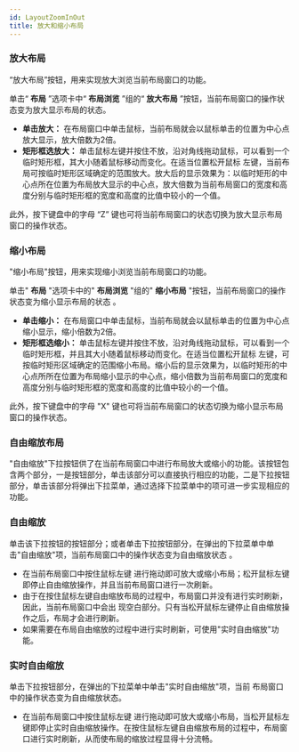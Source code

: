 ```yaml
---
id: LayoutZoomInOut
title: 放大和缩小布局
---
```

### 放大布局

“放大布局”按钮，用来实现放大浏览当前布局窗口的功能。

单击“ **布局** ”选项卡中“ **布局浏览** ”组的“ **放大布局** ”按钮，当前布局窗口的操作状态变为放大显示布局的状态。

  * **单击放大：** 在布局窗口中单击鼠标，当前布局就会以鼠标单击的位置为中心点放大显示，放大倍数为2倍。
  * **矩形框选放大：** 单击鼠标左键并按住不放，沿对角线拖动鼠标，可以看到一个临时矩形框，其大小随着鼠标移动而变化。在适当位置松开鼠标 左键，当前布局可按临时矩形区域确定的范围放大。放大后的显示效果为：以临时矩形的中心点所在位置为布局放大显示的中心点，放大倍数为当前布局窗口的宽度和高度分别与临时矩形框的宽度和高度的比值中较小的一个值。

此外，按下键盘中的字母 “Z” 键也可将当前布局窗口的状态切换为放大显示布局窗口的操作状态。

### 缩小布局

"缩小布局"按钮，用来实现缩小浏览当前布局窗口的功能。

单击" **布局** "选项卡中的" **布局浏览** "组的" **缩小布局** "按钮，当前布局窗口的操作状态变为缩小显示布局的状态 。

  * **单击缩小：** 在布局窗口中单击鼠标，当前布局就会以鼠标单击的位置为中心点缩小显示，缩小倍数为2倍。
  * **矩形框选缩小：** 单击鼠标左键并按住不放，沿对角线拖动鼠标，可以看到一个临时矩形框，并且其大小随着鼠标移动而变化。在适当位置松开鼠标 左键，可按临时矩形区域确定的范围缩小布局。缩小后的显示效果为，以临时矩形的中心点所所在位置为布局缩小显示的中心点，缩小倍数为当前布局窗口的宽度和高度分别与临时矩形框的宽度和高度的比值中较小的一个值。

此外，按下键盘中的字母 "X" 键也可将当前布局窗口的状态切换为缩小显示布局窗口的操作状态。

### 自由缩放布局

"自由缩放"下拉按钮供了在当前布局窗口中进行布局放大或缩小的功能。该按钮包含两个部分，一是按钮部分，单击该部分可以直接执行相应的功能，二是下拉按钮部分，单击该部分将弹出下拉菜单，通过选择下拉菜单中的项可进一步实现相应的功能。

### 自由缩放

单击该下拉按钮的按钮部分；或者单击下拉按钮部分，在弹出的下拉菜单中单击"自由缩放"项，当前布局窗口中的操作状态变为自由缩放状态 。

  * 在当前布局窗口中按住鼠标左键 进行拖动即可放大或缩小布局；松开鼠标左键即停止自由缩放操作，并且当前布局窗口进行一次刷新。
  * 由于在按住鼠标左键自由缩放布局的过程中，布局窗口并没有进行实时刷新，因此，当前布局窗口中会出 现空白部分。只有当松开鼠标左键停止自由缩放操作之后，布局才会进行刷新。
  * 如果需要在布局自由缩放的过程中进行实时刷新，可使用"实时自由缩放"功能。

### 实时自由缩放

单击下拉按钮部分，在弹出的下拉菜单中单击"实时自由缩放"项，当前 布局窗口中的操作状态变为自由缩放状态。

  * 在当前布局窗口中按住鼠标左键 进行拖动即可放大或缩小布局，当松开鼠标左键即停止实时自由缩放操作。在按住鼠标左键自由缩放布局的过程中，布局窗口进行实时刷新，从而使布局的缩放过程显得十分流畅。

